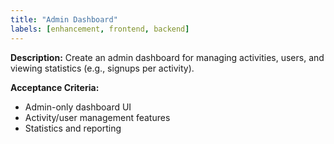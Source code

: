 ```yaml
---
title: "Admin Dashboard"
labels: [enhancement, frontend, backend]
---
```


**Description:**
Create an admin dashboard for managing activities, users, and viewing statistics (e.g., signups per activity).

**Acceptance Criteria:**
- Admin-only dashboard UI
- Activity/user management features
- Statistics and reporting

